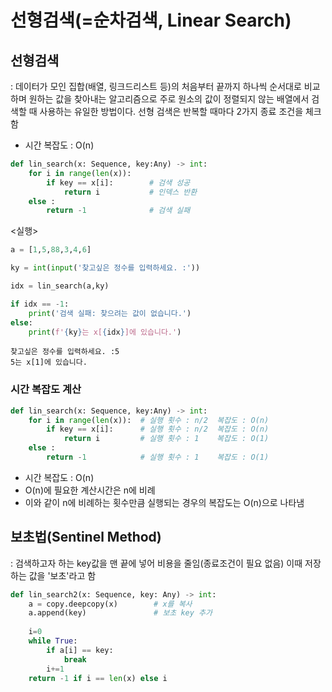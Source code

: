 # 선형검색(=순차검색, Linear Search)
## 선형검색
: 데이터가 모인 집합(배열, 링크드리스트 등)의 처음부터 끝까지 하나씩 순서대로 비교하며 원하는 값을 찾아내는 알고리즘으로
주로 원소의 값이 정렬되지 않는 배열에서 검색할 때 사용하는 유일한 방법이다.
선형 검색은 반복할 때마다 2가지 종료 조건을 체크함
- 시간 복잡도 : O(n)

```python
def lin_search(x: Sequence, key:Any) -> int:
    for i in range(len(x)):         
        if key == x[i]:        # 검색 성공
            return i           # 인덱스 반환
    else :
        return -1              # 검색 실패 
```
<실행>
```python
a = [1,5,88,3,4,6]

ky = int(input('찾고싶은 정수를 입력하세요. :'))

idx = lin_search(a,ky)

if idx == -1:
    print('검색 실패: 찾으려는 값이 없습니다.')
else:
    print(f'{ky}는 x[{idx}]에 있습니다.')

```
```
찾고싶은 정수를 입력하세요. :5
5는 x[1]에 있습니다.
```

### 시간 복잡도 계산
```python
def lin_search(x: Sequence, key:Any) -> int:
    for i in range(len(x)):  # 실행 횟수 : n/2  복잡도 : O(n)
        if key == x[i]:      # 실행 횟수 : n/2  복잡도 : O(n)
            return i         # 실행 횟수 : 1    복잡도 : O(1)
    else :
        return -1            # 실행 횟수 : 1    복잡도 : O(1)
```
- 시간 복잡도 : O(n)
- O(n)에 필요한 계산시간은 n에 비례
- 이와 같이 n에 비례하는 횟수만큼 실행되는 경우의 복잡도는 O(n)으로 나타냄

## 보초법(Sentinel Method)
: 검색하고자 하는 key값을 맨 끝에 넣어 비용을 줄임(종료조건이 필요 없음)
이때 저장하는 값을 '보초'라고 함

```python
def lin_search2(x: Sequence, key: Any) -> int:
    a = copy.deepcopy(x)        # x를 복사
    a.append(key)               # 보초 key 추가
    
    i=0
    while True:
        if a[i] == key:
            break
        i+=1
    return -1 if i == len(x) else i
```
